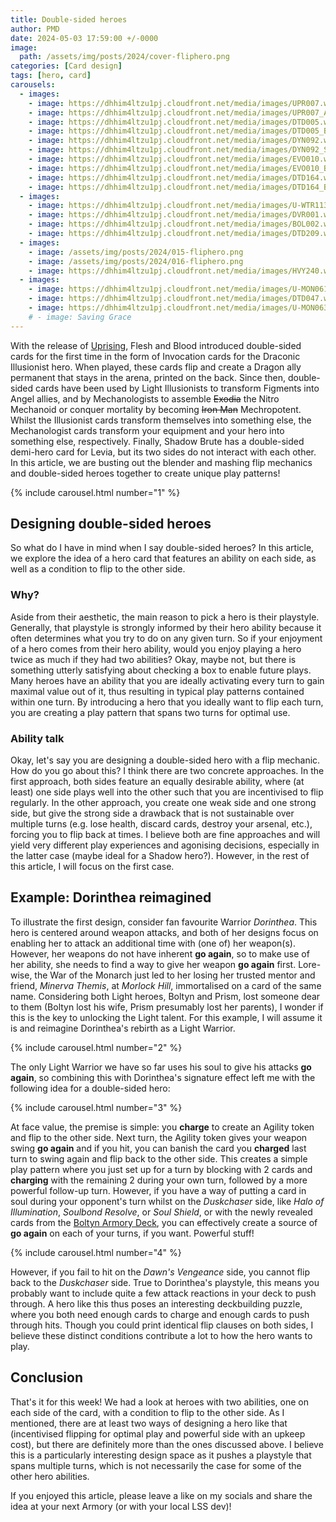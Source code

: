 ```yaml
---
title: Double-sided heroes
author: PMD
date: 2024-05-03 17:59:00 +/-0000
image:
  path: /assets/img/posts/2024/cover-fliphero.png
categories: [Card design]
tags: [hero, card]
carousels:
  - images:
    - image: https://dhhim4ltzu1pj.cloudfront.net/media/images/UPR007.width-450.format-webp.webp
    - image: https://dhhim4ltzu1pj.cloudfront.net/media/images/UPR007_A_Back.width-450.format-webp.webp
    - image: https://dhhim4ltzu1pj.cloudfront.net/media/images/DTD005.width-450.format-webp.webp
    - image: https://dhhim4ltzu1pj.cloudfront.net/media/images/DTD005_BACK.width-450.format-webp.webp
    - image: https://dhhim4ltzu1pj.cloudfront.net/media/images/DYN092.width-450.format-webp.webp
    - image: https://dhhim4ltzu1pj.cloudfront.net/media/images/DYN092_Special.width-450.format-webp.webp
    - image: https://dhhim4ltzu1pj.cloudfront.net/media/images/EVO010.width-450.format-webp.webp
    - image: https://dhhim4ltzu1pj.cloudfront.net/media/images/EVO010_BACK.width-450.format-webp.webp
    - image: https://dhhim4ltzu1pj.cloudfront.net/media/images/DTD164.width-450.format-webp.webp
    - image: https://dhhim4ltzu1pj.cloudfront.net/media/images/DTD164_BACK.width-450.format-webp.webp
  - images:
    - image: https://dhhim4ltzu1pj.cloudfront.net/media/images/U-WTR113.width-450.format-webp.webp
    - image: https://dhhim4ltzu1pj.cloudfront.net/media/images/DVR001.width-450.format-webp.webp
    - image: https://dhhim4ltzu1pj.cloudfront.net/media/images/BOL002.width-450.format-webp.webp
    - image: https://dhhim4ltzu1pj.cloudfront.net/media/images/DTD209.width-450.format-webp.webp
  - images:
    - image: /assets/img/posts/2024/015-fliphero.png
    - image: /assets/img/posts/2024/016-fliphero.png
    - image: https://dhhim4ltzu1pj.cloudfront.net/media/images/HVY240.width-450.format-webp.webp
  - images:
    - image: https://dhhim4ltzu1pj.cloudfront.net/media/images/U-MON061.width-450.format-webp.webp
    - image: https://dhhim4ltzu1pj.cloudfront.net/media/images/DTD047.width-450.format-webp.webp
    - image: https://dhhim4ltzu1pj.cloudfront.net/media/images/U-MON063.width-450.format-webp.webp
    # - image: Saving Grace 
---
```


With the release of [Uprising](https://fabtcg.com/products/booster-set/uprising/), Flesh and Blood introduced double-sided cards for the first time in the form of Invocation cards for the Draconic Illusionist hero. When played, these cards flip and create a Dragon ally permanent that stays in the arena, printed on the back. Since then, double-sided cards have been used by Light Illusionists to transform Figments into Angel allies, and by Mechanologists to assemble ~~Exodia~~ the Nitro Mechanoid or conquer mortality by becoming ~~Iron Man~~ Mechropotent. Whilst the Illusionist cards transform themselves into something else, the Mechanologist cards transform your equipment and your hero into something else, respectively. Finally, Shadow Brute has a double-sided demi-hero card for Levia, but its two sides do not interact with each other. In this article, we are busting out the blender and mashing flip mechanics and double-sided heroes together to create unique play patterns!

{% include carousel.html number="1" %}

## Designing double-sided heroes
So what do I have in mind when I say double-sided heroes? In this article, we explore the idea of a hero card that features an ability on each side, as well as a condition to flip to the other side.

### Why?
Aside from their aesthetic, the main reason to pick a hero is their playstyle. Generally, that playstyle is strongly informed by their hero ability because it often determines what you try to do on any given turn. So if your enjoyment of a hero comes from their hero ability, would you enjoy playing a hero twice as much if they had two abilities? Okay, maybe not, but there is something utterly satisfying about checking a box to enable future plays. Many heroes have an ability that you are ideally activating every turn to gain maximal value out of it, thus resulting in typical play patterns contained within one turn. By introducing a hero that you ideally want to flip each turn, you are creating a play pattern that spans two turns for optimal use.

### Ability talk
Okay, let's say you are designing a double-sided hero with a flip mechanic. How do you go about this? I think there are two concrete approaches. In the first approach, both sides feature an equally desirable ability, where (at least) one side plays well into the other such that you are incentivised to flip regularly. In the other approach, you create one weak side and one strong side, but give the strong side a drawback that is not sustainable over multiple turns (e.g. lose health, discard cards, destroy your arsenal, etc.), forcing you to flip back at times. I believe both are fine approaches and will yield very different play experiences and agonising decisions, especially in the latter case (maybe ideal for a Shadow hero?). However, in the rest of this article, I will focus on the first case.

## Example: Dorinthea reimagined
To illustrate the first design, consider fan favourite Warrior _Dorinthea_. This hero is centered around weapon attacks, and both of her designs focus on enabling her to attack an additional time with (one of) her weapon(s). However, her weapons do not have inherent __go again__, so to make use of her ability, she needs to find a way to give her weapon __go again__ first. Lore-wise, the War of the Monarch just led to her losing her trusted mentor and friend, _Minerva Themis_, at _Morlock Hill_, immortalised on a card of the same name. Considering both Light heroes, Boltyn and Prism, lost someone dear to them (Boltyn lost his wife, Prism presumably lost her parents), I wonder if this is the key to unlocking the Light talent. For this example, I will assume it is and reimagine Dorinthea's rebirth as a Light Warrior.

{% include carousel.html number="2" %}

The only Light Warrior we have so far uses his soul to give his attacks __go again__, so combining this with Dorinthea's signature effect left me with the following idea for a double-sided hero:

{% include carousel.html number="3" %}

At face value, the premise is simple: you __charge__ to create an Agility token and flip to the other side. Next turn, the Agility token gives your weapon swing __go again__ and if you hit, you can banish the card you __charged__ last turn to swing again and flip back to the other side. This creates a simple play pattern where you just set up for a turn by blocking with 2 cards and __charging__ with the remaining 2 during your own turn, followed by a more powerful follow-up turn. However, if you have a way of putting a card in soul during your opponent's turn whilst on the _Duskchaser_ side, like _Halo of Illumination_, _Soulbond Resolve_, or _Soul Shield_, or with the newly revealed cards from the [Boltyn Armory Deck](https://fabtcg.com/products/booster-set/armory-deck-boltyn/), you can effectively create a source of __go again__ on each of your turns, if you want. Powerful stuff!

{% include carousel.html number="4" %}

However, if you fail to hit on the _Dawn's Vengeance_ side, you cannot flip back to the _Duskchaser_ side. True to Dorinthea's playstyle, this means you probably want to include quite a few attack reactions in your deck to push through. A hero like this thus poses an interesting deckbuilding puzzle, where you both need enough cards to charge and enough cards to push through hits. Though you could print identical flip clauses on both sides, I believe these distinct conditions contribute a lot to how the hero wants to play.

## Conclusion
That's it for this week! We had a look at heroes with two abilities, one on each side of the card, with a condition to flip to the other side. As I mentioned, there are at least two ways of designing a hero like that (incentivised flipping for optimal play and powerful side with an upkeep cost), but there are definitely more than the ones discussed above. I believe this is a particularly interesting design space as it pushes a playstyle that spans multiple turns, which is not necessarily the case for some of the other hero abilities.

If you enjoyed this article, please leave a like on my socials and share the idea at your next Armory (or with your local LSS dev)!